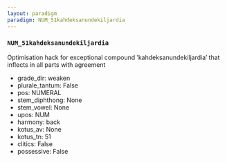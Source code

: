 ```yaml
---
layout: paradigm
paradigm: NUM_51kahdeksanundekiljardia
---
```

### ` NUM_51kahdeksanundekiljardia `

Optimisation hack for exceptional compound ’kahdeksanundekiljardia’ that inflects in all parts with agreement
* grade_dir: weaken
* plurale_tantum: False
* pos: NUMERAL
* stem_diphthong: None
* stem_vowel: None
* upos: NUM
* harmony: back
* kotus_av: None
* kotus_tn: 51
* clitics: False
* possessive: False
